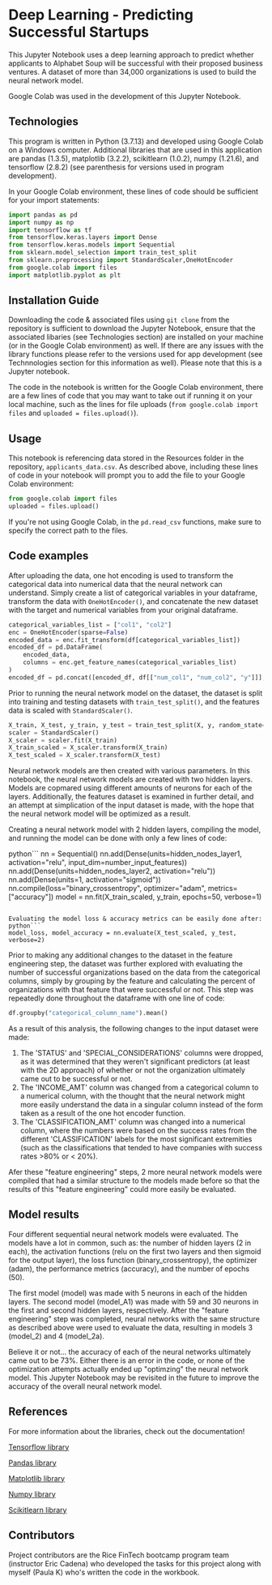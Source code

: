 # Deep Learning - Predicting Successful Startups

This Jupyter Notebook uses a deep learning approach to predict whether applicants to Alphabet Soup will be successful with their proposed business ventures. A dataset of more than 34,000 organizations is used to build the neural network model. 

Google Colab was used in the development of this Jupyter Notebook. 

## Technologies

This program is written in Python (3.7.13) and developed using Google Colab on a Windows computer. Additional libraries that are used in this application are pandas (1.3.5), matplotlib (3.2.2), scikitlearn (1.0.2), numpy (1.21.6), and tensorflow (2.8.2) (see parenthesis for versions used in program development).

In your Google Colab environment, these lines of code should be sufficient for your import statements: 

```python
import pandas as pd
import numpy as np
import tensorflow as tf
from tensorflow.keras.layers import Dense
from tensorflow.keras.models import Sequential
from sklearn.model_selection import train_test_split
from sklearn.preprocessing import StandardScaler,OneHotEncoder
from google.colab import files
import matplotlib.pyplot as plt
```

## Installation Guide

Downloading the code & associated files using `git clone` from the repository is sufficient to download the Jupyter Notebook, ensure that the associated libaries (see Technologies section) are installed on your machine (or in the Google Colab environment) as well. If there are any issues with the library functions please refer to the versions used for app development (see Technnologies section for this information as well).  Please note that this is a Jupyter notebook. 

The code in the notebook is written for the Google Colab environment, there are a few lines of code that you may want to take out if running it on your local machine, such as the lines for file uploads (`from google.colab import files` and `uploaded = files.upload()`). 

## Usage

This notebook is referencing data stored in the Resources folder in the repository, `applicants_data.csv`. As described above, including these lines of code in your notebook will prompt you to add the file to your Google Colab environment: 

```python
from google.colab import files
uploaded = files.upload()
```

If you're not using Google Colab, in the `pd.read_csv` functions, make sure to specify the correct path to the files.

## Code examples

After uploading the data, one hot encoding is used to transform the categorical data into numerical data that the neural network can understand. Simply create a list of categorical variables in your dataframe, transform the data with `OneHotEncoder()`, and concatenate the new dataset with the target and numerical variables from your original dataframe.

```python
categorical_variables_list = ["col1", "col2"]
enc = OneHotEncoder(sparse=False)
encoded_data = enc.fit_transform(df[categorical_variables_list])
encoded_df = pd.DataFrame(
    encoded_data,
    columns = enc.get_feature_names(categorical_variables_list)
)
encoded_df = pd.concat([encoded_df, df[["num_col1", "num_col2", "y"]]], axis=1)
```

Prior to running the neural network model on the dataset, the dataset is split into training and testing datasets with `train_test_split()`, and the features data is scaled with `StandardScaler()`.

```python
X_train, X_test, y_train, y_test = train_test_split(X, y, random_state=1)
scaler = StandardScaler()
X_scaler = scaler.fit(X_train)
X_train_scaled = X_scaler.transform(X_train)
X_test_scaled = X_scaler.transform(X_test)
```

Neural network models are then created with various parameters. In this notebook, the neural network models are created with two hidden layers. Models are copmared using different amounts of neurons for each of the layers. Additionally, the features dataset is examined in further detail, and an attempt at simplication of the input dataset is made, with the hope that the neural network model will be optimized as a result. 

Creating a neural network model with 2 hidden layers, compiling the model, and running the model can be done with only a few lines of code: 

python```
nn = Sequential()
nn.add(Dense(units=hidden_nodes_layer1, activation="relu", input_dim=number_input_features))
nn.add(Dense(units=hidden_nodes_layer2, activation="relu"))
nn.add(Dense(units=1, activation="sigmoid"))
nn.compile(loss="binary_crossentropy", optimizer="adam", metrics=["accuracy"])
model = nn.fit(X_train_scaled, y_train, epochs=50, verbose=1)
```

Evaluating the model loss & accuracy metrics can be easily done after: 
python```
model_loss, model_accuracy = nn.evaluate(X_test_scaled, y_test, verbose=2)
```

Prior to making any additional changes to the dataset in the feature engineering step, the dataset was further explored with evaluating the number of successful organizations based on the data from the categorical columns, simply by grouping by the feature and calculating the percent of organizations with that feature that were successful or not. This step was repeatedly done throughout the dataframe with one line of code: 

```python
df.groupby("categorical_column_name").mean()
```

As a result of this analysis, the following changes to the input dataset were made:
1) The 'STATUS' and 'SPECIAL_CONSIDERATIONS' columns were dropped, as it was determined that they weren't significant predictors (at least with the 2D approach) of whether or not the organization ultimately came out to be successful or not.
2) The 'INCOME_AMT' column was changed from a categorical column to a numerical column, with the thought that the neural network might more easily understand the data in a singular column instead of the form taken as a result of the one hot encoder function.
3) The 'CLASSIFICATION_AMT' column was changed into a numerical column, where the numbers were based on the success rates from the different 'CLASSIFICATION' labels for the most significant extremities (such as the classifications that tended to have companies with success rates >80% or < 20%).  

Afer these "feature engineering" steps, 2 more neural network models were compiled that had a similar structure to the models made before so that the results of this "feature engineering" could more easily be evaluated. 

## Model results

Four different sequential neural network models were evaluated. The models have a lot in common, such as: the number of hidden layers (2 in each), the activation functions (relu on the first two layers and then sigmoid for the output layer), the loss function (binary_crossentropy), the optimizer (adam), the performance metrics (accuracy), and the number of epochs (50).

The first model (model) was made with 5 neurons in each of the hidden layers. The second model (model_A1) was made with 59 and 30 neurons in the first and second hidden layers, respectively. After the "feature engineering" step was completed, neural networks with the same structure as described above were used to evaluate the data, resulting in models 3 (model_2) and 4 (model_2a). 

Believe it or not... the accuracy of each of the neural networks ultimately came out to be 73%. Either there is an error in the code, or none of the optimization attempts actually ended up "optimzing" the neural network model. This Jupyter Notebook may be revisited in the future to improve the accuracy of the overall neural network model.

## References

For more information about the libraries, check out the documentation!

[Tensorflow library](https://www.tensorflow.org/resources/libraries-extensions)

[Pandas library](https://pandas.pydata.org/)

[Matplotlib library](https://matplotlib.org/)

[Numpy library](https://numpy.org/)

[Scikitlearn library](https://scikit-learn.org/stable/)

## Contributors

Project contributors are the Rice FinTech bootcamp program team (instructor Eric Cadena) who developed the tasks for this project along with myself (Paula K) who's written the code in the workbook.
